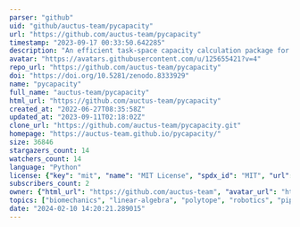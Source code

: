 ```yaml
---
parser: "github"
uid: "github/auctus-team/pycapacity"
url: "https://github.com/auctus-team/pycapacity"
timestamp: "2023-09-17 00:33:50.642285"
description: "An efficient task-space capacity calculation package for robotics and biomechanics"
avatar: "https://avatars.githubusercontent.com/u/125655421?v=4"
repo_url: "https://github.com/auctus-team/pycapacity"
doi: "https://doi.org/10.5281/zenodo.8333929"
name: "pycapacity"
full_name: "auctus-team/pycapacity"
html_url: "https://github.com/auctus-team/pycapacity"
created_at: "2022-06-27T08:35:58Z"
updated_at: "2023-09-11T02:18:02Z"
clone_url: "https://github.com/auctus-team/pycapacity.git"
homepage: "https://auctus-team.github.io/pycapacity/"
size: 36846
stargazers_count: 14
watchers_count: 14
language: "Python"
license: {"key": "mit", "name": "MIT License", "spdx_id": "MIT", "url": "https://api.github.com/licenses/mit", "node_id": "MDc6TGljZW5zZTEz"}
subscribers_count: 2
owner: {"html_url": "https://github.com/auctus-team", "avatar_url": "https://avatars.githubusercontent.com/u/125655421?v=4", "login": "auctus-team", "type": "Organization"}
topics: ["biomechanics", "linear-algebra", "polytope", "robotics", "pip-package", "real-time"]
date: "2024-02-10 14:20:21.289015"
---
```

